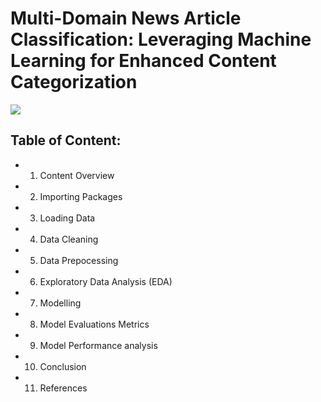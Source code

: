 # Multi-Domain News Article Classification: Leveraging Machine Learning for Enhanced Content Categorization

<img src="https://media.licdn.com/dms/image/D4D12AQGDAY7AEsNTUg/article-cover_image-shrink_720_1280/0/1694556034677?e=2147483647&v=beta&t=lULf05NC1l4dmP934-tKtSz8xdBxjo7xV-_UdTN9jEw">

## Table of Content:
* 1. Content Overview
* 2. Importing Packages
* 3. Loading Data
* 4. Data Cleaning
* 5. Data Prepocessing
* 6. Exploratory Data Analysis (EDA)
* 7. Modelling
* 8. Model Evaluations Metrics
* 9. Model Performance analysis
* 10. Conclusion
* 11. References
